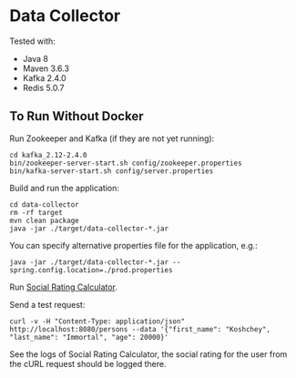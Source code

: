 # Data Collector

Tested with:
* Java 8
* Maven 3.6.3
* Kafka 2.4.0
* Redis 5.0.7

## To Run Without Docker

Run Zookeeper and Kafka (if they are not yet running):
```
cd kafka_2.12-2.4.0
bin/zookeeper-server-start.sh config/zookeeper.properties
bin/kafka-server-start.sh config/server.properties
```

Build and run the application:
```
cd data-collector
rm -rf target
mvn clean package
java -jar ./target/data-collector-*.jar
```

You can specify alternative properties file for the application, e.g.:
```
java -jar ./target/data-collector-*.jar --spring.config.location=./prod.properties
```

Run [Social Rating Calculator](https://github.com/yaskovdev/social-rating-calculator).

Send a test request:
```
curl -v -H "Content-Type: application/json" http://localhost:8080/persons --data '{"first_name": "Koshchey", "last_name": "Immortal", "age": 20000}'
```

See the logs of Social Rating Calculator, the social rating for the user from the cURL request should be logged there.
